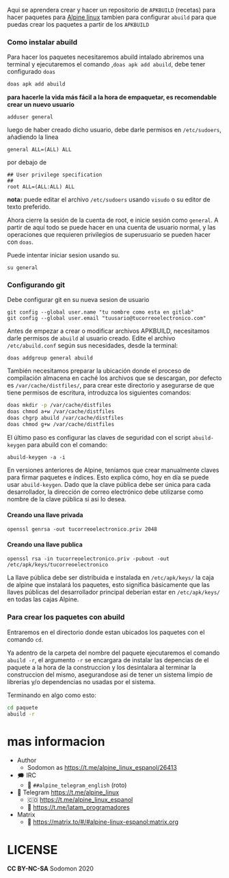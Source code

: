 Aqui se aprendera crear y hacer un repositorio de `APKBUILD` (recetas) 
para hacer paquetes para [Alpine linux](../README.md)
tambien para configurar `abuild` para que puedas crear los paquetes 
a partir de los `APKBUILD`

### Como instalar abuild

Para hacer los paquetes necesitaremos abuild intalado
abriremos una terminal y ejecutaremos el comando ,`doas apk add abuild`, debe tener configurado `doas`

```bash
doas apk add abuild
```

**para hacerle la vida más fácil a la hora de empaquetar, es recomendable crear un nuevo usuario**

`adduser general`

luego de haber creado dicho usuario, debe darle permisos en `/etc/sudoers`, añadiendo la linea

`general ALL=(ALL) ALL`

por debajo de

```
## User privilege specification
##
root ALL=(ALL:ALL) ALL
```

**nota:** puede editar el archivo `/etc/sudoers` usando `visudo` o su editor de texto preferido.

Ahora cierre la sesión de la cuenta de root, e inicie sesión como `general`. A partir de aquí todo se puede hacer en una cuenta de usuario normal, y las operaciones que requieren privilegios de superusuario se pueden hacer con `doas`.

Puede intentar iniciar sesion usando su.

`su general`

### Configurando git
Debe configurar git en su nueva sesion de usuario

```
git config --global user.name "tu nombre como esta en gitlab"
git config --global user.email "tuusario@tucorreoelectronico.com"
```

Antes de empezar a crear o modificar archivos APKBUILD, necesitamos darle permisos de `abuild` al usuario creado.
Edite el archivo `/etc/abuild.conf` según sus necesidades, desde la terminal:

`doas addgroup general abuild`

También necesitamos preparar la ubicación donde el proceso de compilación almacena
en caché los archivos que se descargan, por defecto es `/var/cache/distfiles/`, para crear este directorio y asegurarse de 
que tiene permisos de escritura, introduzca los siguientes comandos:

```bash
doas mkdir -p /var/cache/distfiles
doas chmod a+w /var/cache/distfiles
doas chgrp abuild /var/cache/distfiles
doas chmod g+w /var/cache/distfiles
```

El último paso es configurar las claves de seguridad con el script `abuild-keygen` para abuild con el comando: 

`abuild-keygen -a -i`

En versiones anteriores de Alpine, teníamos que crear manualmente claves para firmar paquetes e índices. Esto explica cómo, hoy en día se puede usar `abuild-keygen`.
Dado que la clave pública debe ser única para cada desarrollador, la dirección de correo electrónico debe utilizarse como nombre de la clave pública si asi lo desea. 

#### Creando una llave privada

`openssl genrsa -out tucorreoelectronico.priv 2048`

#### Creando una llave publica

`openssl rsa -in tucorreoelectronico.priv -pubout -out /etc/apk/keys/tucorreoelectronico`

La llave pública debe ser distribuida e instalada en `/etc/apk/keys/` la caja de alpine 
que instalará los paquetes, esto significa básicamente que las llaves públicas del desarrollador principal 
deberían estar en `/etc/apk/keys/` en todas las cajas Alpine.

### Para crear los paquetes con abuild

Entraremos en el directorio donde estan ubicados los paquetes con el comando `cd`.

Ya adentro de la carpeta del nombre del paquete ejecutaremos el comando `abuild -r`, el argumento `-r` se encargara de instalar las depencias de el paquete a la hora de la construccion y los desintalara al terminar la construccion del mismo, asegurandose asi de tener un sistema limpio de librerias y/o dependencias no usadas por el sistema.

Terminando en algo como esto:
```bash
cd paquete
abuild -r
```

# mas informacion

- Author
  - Sodomon as https://t.me/alpine_linux_espanol/26413
- 🗯 IRC
  - 💬 `##alpine_telegram_english` (roto)
- 📱 Telegram https://t.me/alpine_linux
  - 🇨🇴 https://t.me/alpine_linux_espanol
  - 📡 https://t.me/latam_programadores
- Matrix
  - 👥 https://matrix.to/#/#alpine-linux-espanol:matrix.org

# LICENSE

**CC BY-NC-SA** Sodomon 2020
